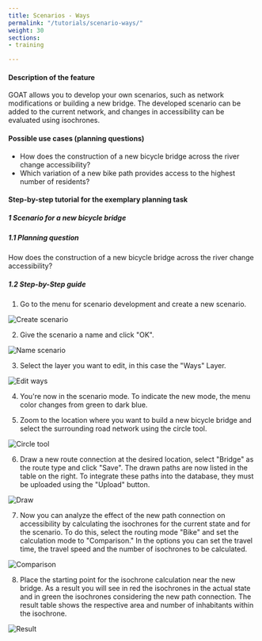 ```yaml
---
title: Scenarios - Ways
permalink: "/tutorials/scenario-ways/"
weight: 30
sections:
- training

---
```

#### Description of the feature

GOAT allows you to develop your own scenarios, such as network modifications or building a new bridge. The developed scenario can be added to the current network, and changes in accessibility can be evaluated using isochrones.

#### Possible use cases (planning questions)

* How does the construction of a new bicycle bridge across the river change accessibility?
* Which variation of a new bike path provides access to the highest number of residents?

#### Step-by-step tutorial for the exemplary planning task

##### 1 Scenario for a new bicycle bridge

##### 1.1 Planning question

How does the construction of a new bicycle bridge across the river change accessibility?

##### 1.2 Step-by-Step guide

1. Go to the menu for scenario development and create a new scenario.

<img src="/images/training_materials/Scenario_POIs/create_scenario_en.png"  alt="Create scenario" style="max-height:300px;"/>

2. Give the scenario a name and click "OK".

<img src="/images/training_materials/Scenario_building/name_scenario_en.webp"  alt="Name scenario" style="max-height:200px;"/>

3. Select the layer you want to edit, in this case the "Ways" Layer.

<img src="/images/training_materials/Scenario_building/scenario_ways_en.webp"  alt="Edit ways" style="max-height:350px;"/>

4. You're now in the scenario mode. To indicate the new mode, the menu color changes from green to dark blue.
   
5. Zoom to the location where you want to build a new bicycle bridge and select the surrounding road network using the circle tool.

<img src="/images/training_materials/Scenario_building/circle_scenario_en.webp"  alt="Circle tool"/>

6. Draw a new route connection at the desired location, select "Bridge" as the route type and click "Save". The drawn paths are now listed in the table on the right. To integrate these paths into the database, they must be uploaded using the "Upload" button.

<img src="/images/training_materials/Scenario_building/bridge_building_en.webp"  alt="Draw" style="max-height:300px;"/>

7. Now you can analyze the effect of the new path connection on accessibility by calculating the isochrones for the current state and for the scenario. To do this, select the routing mode "Bike" and set the calculation mode to "Comparison." In the options you can set the travel time, the travel speed and the number of isochrones to be calculated.

<img src="/images/training_materials/Scenario_building/comparison_en.webp"  alt="Comparison" style="max-height:400px;"/>

8. Place the starting point for the isochrone calculation near the new bridge. As a result you will see in red the isochrones in the actual state and in green the isochrones considering the new path connection. The result table shows the respective area and number of inhabitants within the isochrone.

<img src="/images/training_materials/Scenario_building/result_isochrone_en.webp"  alt="Result" />
